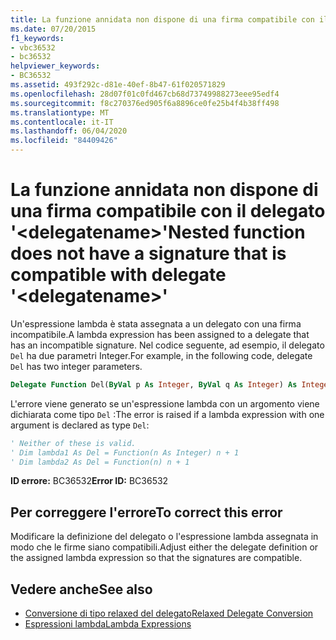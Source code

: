 ```yaml
---
title: La funzione annidata non dispone di una firma compatibile con il delegato '<delegatename>'
ms.date: 07/20/2015
f1_keywords:
- vbc36532
- bc36532
helpviewer_keywords:
- BC36532
ms.assetid: 493f292c-d81e-40ef-8b47-61f020571829
ms.openlocfilehash: 28d07f01c0fd467cb68d73749988273eee95edf4
ms.sourcegitcommit: f8c270376ed905f6a8896ce0fe25b4f4b38ff498
ms.translationtype: MT
ms.contentlocale: it-IT
ms.lasthandoff: 06/04/2020
ms.locfileid: "84409426"
---
```

# <a name="nested-function-does-not-have-a-signature-that-is-compatible-with-delegate-delegatename"></a><span data-ttu-id="f3ae7-102">La funzione annidata non dispone di una firma compatibile con il delegato '\<delegatename>'</span><span class="sxs-lookup"><span data-stu-id="f3ae7-102">Nested function does not have a signature that is compatible with delegate '\<delegatename>'</span></span>

<span data-ttu-id="f3ae7-103">Un'espressione lambda è stata assegnata a un delegato con una firma incompatibile.</span><span class="sxs-lookup"><span data-stu-id="f3ae7-103">A lambda expression has been assigned to a delegate that has an incompatible signature.</span></span> <span data-ttu-id="f3ae7-104">Nel codice seguente, ad esempio, il delegato `Del` ha due parametri Integer.</span><span class="sxs-lookup"><span data-stu-id="f3ae7-104">For example, in the following code, delegate `Del` has two integer parameters.</span></span>

```vb
Delegate Function Del(ByVal p As Integer, ByVal q As Integer) As Integer
```

<span data-ttu-id="f3ae7-105">L'errore viene generato se un'espressione lambda con un argomento viene dichiarata come tipo `Del` :</span><span class="sxs-lookup"><span data-stu-id="f3ae7-105">The error is raised if a lambda expression with one argument is declared as type `Del`:</span></span>

```vb
' Neither of these is valid.
' Dim lambda1 As Del = Function(n As Integer) n + 1
' Dim lambda2 As Del = Function(n) n + 1
```

<span data-ttu-id="f3ae7-106">**ID errore:** BC36532</span><span class="sxs-lookup"><span data-stu-id="f3ae7-106">**Error ID:** BC36532</span></span>

## <a name="to-correct-this-error"></a><span data-ttu-id="f3ae7-107">Per correggere l'errore</span><span class="sxs-lookup"><span data-stu-id="f3ae7-107">To correct this error</span></span>

<span data-ttu-id="f3ae7-108">Modificare la definizione del delegato o l'espressione lambda assegnata in modo che le firme siano compatibili.</span><span class="sxs-lookup"><span data-stu-id="f3ae7-108">Adjust either the delegate definition or the assigned lambda expression so that the signatures are compatible.</span></span>

## <a name="see-also"></a><span data-ttu-id="f3ae7-109">Vedere anche</span><span class="sxs-lookup"><span data-stu-id="f3ae7-109">See also</span></span>

- [<span data-ttu-id="f3ae7-110">Conversione di tipo relaxed del delegato</span><span class="sxs-lookup"><span data-stu-id="f3ae7-110">Relaxed Delegate Conversion</span></span>](../../programming-guide/language-features/delegates/relaxed-delegate-conversion.md)
- [<span data-ttu-id="f3ae7-111">Espressioni lambda</span><span class="sxs-lookup"><span data-stu-id="f3ae7-111">Lambda Expressions</span></span>](../../programming-guide/language-features/procedures/lambda-expressions.md)
